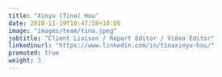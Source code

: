```yaml
---
title: "Xinyu (Tina) Hou"
date: 2018-11-19T10:47:58+10:00
image: "images/team/tina.jpeg"
jobtitle: "Client Liaison / Report Editor / Video Editor"
linkedinurl: "https://www.linkedin.com/in/tinaxinyu-hou/"
promoted: true
weight: 3
---
```

